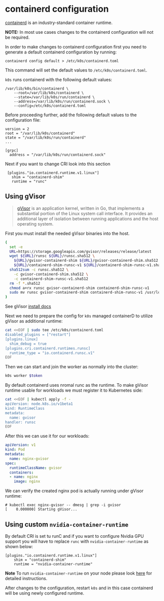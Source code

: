 # containerd configuration

[containerd](https://github.com/containerd/containerd) is an industry-standard container runtime.

**NOTE:** In most use cases changes to the containerd configuration will not be required. 

In order to make changes to containerd configuration first you need to generate a default containerd configuration by running:
```
containerd config default > /etc/k0s/containerd.toml
```
This command will set the default values to `/etc/k0s/containerd.toml`. 

`k0s` runs containerd with the following default values:
```
/var/lib/k0s/bin/containerd \
    --root=/var/lib/k0s/containerd \
    --state=/var/lib/k0s/run/containerd \
    --address=/var/lib/k0s/run/containerd.sock \
    --config=/etc/k0s/containerd.toml
```

Before proceeding further, add the following default values to the configuration file:
```
version = 2
root = "/var/lib/k0s/containerd"
state = "/var/lib/k0s/run/containerd"
...

[grpc]
  address = "/var/lib/k0s/run/containerd.sock"
```

Next if you want to change CRI look into this section

 ``` 
  [plugins."io.containerd.runtime.v1.linux"]
    shim = "containerd-shim"
    runtime = "runc"
```

## Using gVisor

> [gVisor](https://gvisor.dev/docs/) is an application kernel, written in Go, that implements a substantial portion of the Linux system call interface. It provides an additional layer of isolation between running applications and the host operating system.

First you must install the needed gVisor binaries into the host.
```sh
(
  set -e
  URL=https://storage.googleapis.com/gvisor/releases/release/latest
  wget ${URL}/runsc ${URL}/runsc.sha512 \
    ${URL}/gvisor-containerd-shim ${URL}/gvisor-containerd-shim.sha512 \
    ${URL}/containerd-shim-runsc-v1 ${URL}/containerd-shim-runsc-v1.sha512
  sha512sum -c runsc.sha512 \
    -c gvisor-containerd-shim.sha512 \
    -c containerd-shim-runsc-v1.sha512
  rm -f *.sha512
  chmod a+rx runsc gvisor-containerd-shim containerd-shim-runsc-v1
  sudo mv runsc gvisor-containerd-shim containerd-shim-runsc-v1 /usr/local/bin
)
```

See gVisor [install docs](https://gvisor.dev/docs/user_guide/install/)

Next we need to prepare the config for `k0s` managed containerD to utilize gVisor as additional runtime:
```sh
cat <<EOF | sudo tee /etc/k0s/containerd.toml
disabled_plugins = ["restart"]
[plugins.linux]
  shim_debug = true
[plugins.cri.containerd.runtimes.runsc]
  runtime_type = "io.containerd.runsc.v1"
EOF
```

Then we can start and join the worker as normally into the cluster:
```sh
k0s worker $token
```

By default containerd uses nromal runc as the runtime. To make gVisor runtime usable for workloads we must register it to Kubernetes side:
```sh
cat <<EOF | kubectl apply -f -
apiVersion: node.k8s.io/v1beta1
kind: RuntimeClass
metadata:
  name: gvisor
handler: runsc
EOF
```

After this we can use it for our workloads:
```yaml
apiVersion: v1
kind: Pod
metadata:
  name: nginx-gvisor
spec:
  runtimeClassName: gvisor
  containers:
  - name: nginx
    image: nginx
```

We can verify the created nginx pod is actually running under gVisor runtime:
```
# kubectl exec nginx-gvisor -- dmesg | grep -i gvisor
[    0.000000] Starting gVisor...
```

## Using custom `nvidia-container-runtime`

By default CRI is set tu runC and if you want to configure Nvidia GPU support you will have to replace `runc` with `nvidia-container-runtime` as shown below:

```
[plugins."io.containerd.runtime.v1.linux"]
    shim = "containerd-shim"
    runtime = "nvidia-container-runtime"
```

**Note** To run `nvidia-container-runtime` on your node please look [here](https://josephb.org/blog/containerd-nvidia/) for detailed instructions.


After changes to the configuration, restart `k0s` and in this case containerd will be using newly configured runtime.